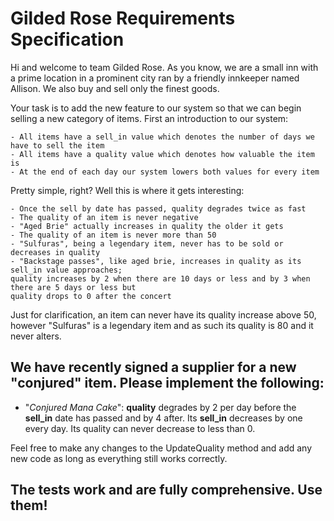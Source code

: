# Gilded Rose Requirements Specification

Hi and welcome to team Gilded Rose. As you know, we are a small inn with a prime location in a
prominent city ran by a friendly innkeeper named Allison. We also buy and sell only the finest goods.

Your task is to add the new feature to our system so that
we can begin selling a new category of items. First an introduction to our system:

	- All items have a sell_in value which denotes the number of days we have to sell the item
	- All items have a quality value which denotes how valuable the item is
	- At the end of each day our system lowers both values for every item

Pretty simple, right? Well this is where it gets interesting:

	- Once the sell by date has passed, quality degrades twice as fast
	- The quality of an item is never negative
	- "Aged Brie" actually increases in quality the older it gets
	- The quality of an item is never more than 50
	- "Sulfuras", being a legendary item, never has to be sold or decreases in quality
	- "Backstage passes", like aged brie, increases in quality as its sell_in value approaches;
	quality increases by 2 when there are 10 days or less and by 3 when there are 5 days or less but
	quality drops to 0 after the concert

Just for clarification, an item can never have its quality increase above 50, however "Sulfuras" is a
legendary item and as such its quality is 80 and it never alters.

## We have recently signed a supplier for a new "conjured" item. Please implement the following:

  - "*Conjured Mana Cake*": **quality** degrades by 2 per day before the **sell_in**
  date has passed and by 4 after. Its **sell_in** decreases by one every day. Its quality can never decrease to less than 0.

Feel free to make any changes to the UpdateQuality method and add any new code as long as everything
still works correctly.

## The tests work and are fully comprehensive. Use them!
